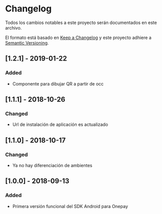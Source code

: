 # Changelog
Todos los cambios notables a este proyecto serán documentados en este archivo.

El formato está basado en [Keep a Changelog](http://keepachangelog.com/en/1.0.0/)
y este proyecto adhiere a [Semantic Versioning](http://semver.org/spec/v2.0.0.html).

## [1.2.1] - 2019-01-22
### Added
- Componente para dibujar QR a partir de occ

## [1.1.1] - 2018-10-26
### Changed
- Url de instalación de aplicación es actualizado

## [1.1.0] - 2018-10-17
### Changed
- Ya no hay diferenciación de ambientes

## [1.0.0] - 2018-09-13
### Added
- Primera versión funcional del SDK Android para Onepay
